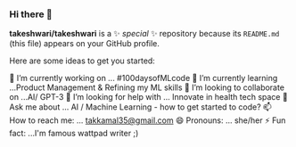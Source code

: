 ### Hi there 👋


**takeshwari/takeshwari** is a ✨ _special_ ✨ repository because its `README.md` (this file) appears on your GitHub profile.

Here are some ideas to get you started:

🔭 I’m currently working on ... #100daysofMLcode
🌱 I’m currently learning ...Product Management & Refining my ML skills
👯 I’m looking to collaborate on ...AI/ GPT-3
🤔 I’m looking for help with ... Innovate in health tech space
💬 Ask me about ... AI / Machine Learning - how to get started to code?
📫 How to reach me: ... takkamal35@gmail.com
😄 Pronouns: ... she/her
⚡ Fun fact: ...I'm famous wattpad writer ;) 

